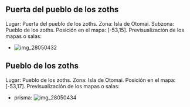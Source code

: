 ## Puerta del pueblo de los zoths
Lugar: Puerta del pueblo de los zoths.
Zona: Isla de Otomai.
Subzona: Pueblo de los zoths.
Posición en el mapa: [-53,15].
Previsualización de los mapas o salas:
- ![img_28050432](https://media.discordapp.net/attachments/1115311447145193482/1115356131779420321/28050432.jpg)

## Pueblo de los zoths
Lugar: Pueblo de los zoths.
Zona: Isla de Otomai.
Posición en el mapa: [-53,17].
Previsualización de los mapas o salas:
- prisma: ![img_28050434](https://media.discordapp.net/attachments/1115311447145193482/1115356152834818068/28050434.jpg)